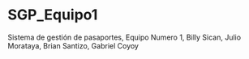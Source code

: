 # SGP_Equipo1
Sistema de gestión de pasaportes, Equipo Numero 1, Billy Sican, Julio Morataya, Brian Santizo, Gabriel Coyoy
